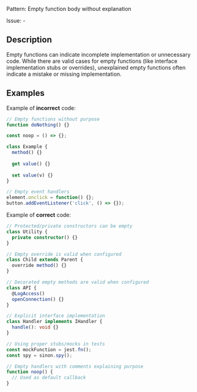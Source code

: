 Pattern: Empty function body without explanation

Issue: -

## Description

Empty functions can indicate incomplete implementation or unnecessary code. While there are valid cases for empty functions (like interface implementation stubs or overrides), unexplained empty functions often indicate a mistake or missing implementation.

## Examples

Example of **incorrect** code:
```ts
// Empty functions without purpose
function doNothing() {}

const noop = () => {};

class Example {
  method() {}
  
  get value() {}
  
  set value(v) {}
}

// Empty event handlers
element.onclick = function() {};
button.addEventListener('click', () => {});
```

Example of **correct** code:
```ts
// Protected/private constructors can be empty
class Utility {
  private constructor() {}
}

// Empty override is valid when configured
class Child extends Parent {
  override method() {}
}

// Decorated empty methods are valid when configured
class API {
  @LogAccess()
  openConnection() {}
}

// Explicit interface implementation
class Handler implements IHandler {
  handle(): void {}
}

// Using proper stubs/mocks in tests
const mockFunction = jest.fn();
const spy = sinon.spy();

// Empty handlers with comments explaining purpose
function noop() {
  // Used as default callback
}
```